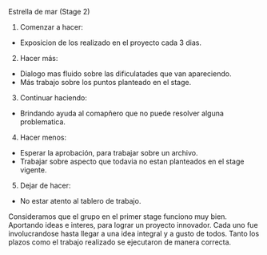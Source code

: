 Estrella de mar (Stage 2)


1. Comenzar a hacer:

- Exposicion de los realizado en el proyecto cada 3 dias.


2. Hacer más:

- Dialogo mas fluido sobre las dificulatades que van apareciendo.
- Más trabajo sobre los puntos planteado en el stage.


3. Continuar haciendo:

- Brindando ayuda al comapñero que no puede resolver alguna problematica.


4. Hacer menos:

- Esperar la aprobación, para trabajar sobre un archivo.
- Trabajar sobre aspecto que todavia no estan planteados en el stage vigente.


5. Dejar de hacer:

- No estar atento al tablero de trabajo.


Consideramos que el grupo en el primer stage funciono muy bien. Aportando ideas e interes, para lograr un proyecto innovador.
Cada uno fue involucrandose hasta llegar a una idea integral y a gusto de todos. Tanto los plazos como el trabajo realizado se ejecutaron de manera correcta. 
